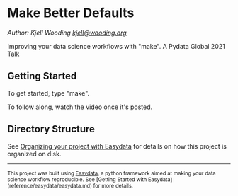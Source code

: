 Make Better Defaults
====================
_Author: Kjell Wooding <kjell@wooding.org>_

Improving your data science workflows with "make". A Pydata Global 2021 Talk

Getting Started
---------------

To get started, type "make".

To follow along, watch the video once it's posted.

Directory Structure
-------------------
See [Organizing your project with Easydata](reference/easydata/project-layout.md) for details on how this project is organized on disk.

--------

<p><small>This project was built using <a target="_blank" href="https://github.com/hackalog/easydata">Easydata</a>, a python framework aimed at making your data science workflow reproducible.  See [Getting Started with Easydata](reference/easydata/easydata.md) for more details.</small></p>
